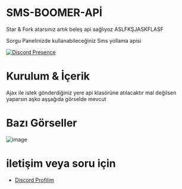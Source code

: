 # SMS-BOOMER-APİ
Star & Fork atarsınız artık beleş api sağlıyoz ASLFKŞJASKFLASF

Sorgu Panelinizde kullanabileceğiniz Sms yollama apisi

  

[![Discord Presence](https://lanyard.cnrad.dev/api/1108498175653859358)](https://discord.com/users/1108498175653859358)

  
 # Kurulum & İçerik 


Ajax ile istek gönderdiğiniz yere api klasörüne atılacaktır mal değilsen yaparsın aşko aşşağıda görselde mevcut

  

 # Bazı Görseller  

![image](https://github.com/WEDALARISEWMEM/SMS-BOOMER-AP1/assets/97955568/ff950a13-6a2f-48fd-98ba-80fa3d54a3d1)

 # iletişim veya soru için

 - [Discord Profilim](https://discord.com/users/1108498175653859358)

